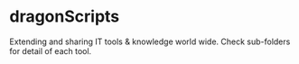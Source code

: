 dragonScripts
=========

Extending and sharing IT tools & knowledge world wide.
Check sub-folders for detail of each tool.